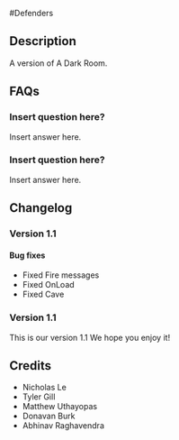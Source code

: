 #Defenders

## Description
A version of A Dark Room. 

## FAQs

### Insert question here?
Insert answer here.

### Insert question here?
Insert answer here.

## Changelog

### Version 1.1

#### Bug fixes
 * Fixed Fire messages
 * Fixed OnLoad
 *  Fixed Cave
<!-----------------------------------------------------------------
#### Changes
 * Added thing
 * Removed thing
 * Added a group of related things:
   * one
   * two
   * three
   * four
 * If you want to be fancy, you can use a...
   * + to indicate something added and a...
   * - to indicate something removed, just be careful with your markdown syntax!
--------------------------------------------->
### Version 1.1
This is our version 1.1 We hope you enjoy it!

## Credits
* Nicholas Le
* Tyler Gill 
* Matthew Uthayopas
* Donavan Burk
* Abhinav Raghavendra
